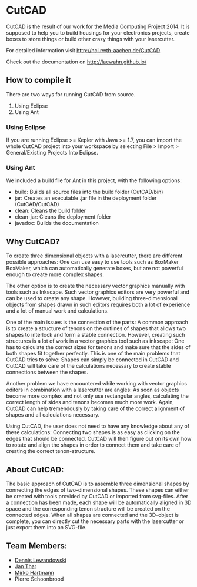 CutCAD
======


CutCAD is the result of our work for the Media Computing Project 2014. It is supposed to help you to build housings for your electronics projects, create boxes to store things or build other crazy things with your lasercutter.

For detailed information visit http://hci.rwth-aachen.de/CutCAD

Check out the documentation on http://laewahn.github.io/

How to compile it
-----------------

There are two ways for running CutCAD from source.

1. Using Eclipse
2. Using Ant

### Using Eclipse

If you are running Eclipse >= Kepler with Java >= 1.7, you can import the whole CutCAD project into your workspace by selecting File > Import > General/Existing Projects Into Eclipse.

### Using Ant

We included a build file for Ant in this project, with the following options:
- build: Builds all source files into the build folder (CutCAD/bin)
- jar: Creates an executable .jar file in the deployment folder (CutCAD/CutCAD)
- clean: Cleans the build folder 
- clean-jar: Cleans the deployment folder
- javadoc: Builds the documentation

Why CutCAD?
-----------

To create three dimensional objects with a lasercutter, there are different possible approaches: One can use easy to use tools such as BoxMaker BoxMaker, which can automatically generate boxes, but are not powerful enough to create more complex shapes.

The other option is to create the necessary vector graphics manually with tools such as Inkscape. Such vector graphics editors are very powerful and can be used to create any shape. However, building three-dimensional objects from shapes drawn in such editors requires both a lot of experience and a lot of manual work and calculations.

One of the main issues is the connection of the parts: A common approach is to create a structure of tenons on the outlines of shapes that allows two shapes to interlock and form a stable connection. However, creating such structures is a lot of work in a vector graphics tool such as inkscape: One has to calculate the correct sizes for tenons and make sure that the sides of both shapes fit together perfectly. This is one of the main problems that CutCAD tries to solve: Shapes can simply be connected in CutCAD and CutCAD will take care of the calculations necessary to create stable connections between the shapes.

Another problem we have encountered while working with vector graphics editors in combination with a lasercutter are angles: As soon as objects become more complex and not only use rectangular angles, calculating the correct length of sides and tenons becomes much more work. Again, CutCAD can help tremendously by taking care of the correct alignment of shapes and all calculations necessary.

Using CutCAD, the user does not need to have any knowledge about any of these calculations: Connecting two shapes is as easy as clicking on the edges that should be connected. CutCAD will then figure out on its own how to rotate and align the shapes in order to connect them and take care of creating the correct tenon-structure.


About CutCAD:
-------------

The basic approach of CutCAD is to assemble three dimensional shapes by connecting the edges of two-dimensional shapes. These shapes can either be created with tools provided by CutCAD or imported from svg-files. After a connection has been made, each shape will be automatically aligned in 3D space and the corresponding tenon structure will be created on the connected edges. When all shapes are connected and the 3D-object is complete, you can directly cut the necessary parts with the lasercutter or just export them into an SVG-file.


Team Members:
-------------
* [Dennis Lewandowski](https://github.com/laewahn)
* [Jan Thar](https://github.com/JanThar)
* [Mirko Hartmann](https://github.com/x2mirko)
* Pierre Schoonbrood 
